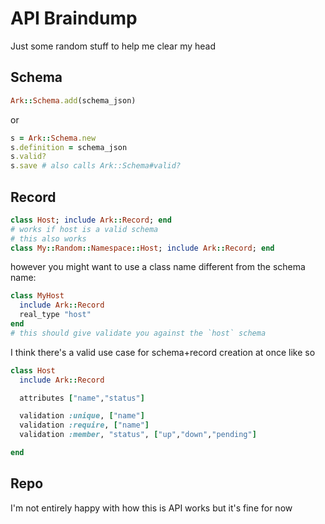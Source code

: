 # API Braindump
Just some random stuff to help me clear my head

## Schema

```ruby
Ark::Schema.add(schema_json)
```

or

```ruby
s = Ark::Schema.new
s.definition = schema_json
s.valid?
s.save # also calls Ark::Schema#valid?
```

## Record

```ruby
class Host; include Ark::Record; end
# works if host is a valid schema
# this also works
class My::Random::Namespace::Host; include Ark::Record; end
```
however you might want to use a class name different from the schema name:

```ruby
class MyHost
  include Ark::Record
  real_type "host"
end
# this should give validate you against the `host` schema
```

I think there's a valid use case for schema+record creation at once like so

```ruby
class Host
  include Ark::Record

  attributes ["name","status"]

  validation :unique, ["name"]
  validation :require, ["name"]
  validation :member, "status", ["up","down","pending"]

end
```

## Repo
I'm not entirely happy with how this is API works but it's fine for now
